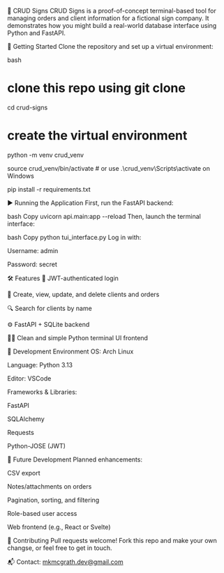 📘 CRUD Signs
CRUD Signs is a proof-of-concept terminal-based tool for managing orders and client information for a fictional sign company. It demonstrates how you might build a real-world database interface using Python and FastAPI.

🚀 Getting Started
Clone the repository and set up a virtual environment:

bash

# clone this repo using git clone

cd crud-signs

# create the virtual environment
python -m venv crud_venv

source crud_venv/bin/activate  # or use .\\crud_venv\\Scripts\\activate on Windows

pip install -r requirements.txt


▶️ Running the Application
First, run the FastAPI backend:

bash
Copy
uvicorn api.main:app --reload
Then, launch the terminal interface:

bash
Copy
python tui_interface.py
Log in with:

Username: admin

Password: secret

🛠️ Features
🔐 JWT-authenticated login

🧾 Create, view, update, and delete clients and orders

🔍 Search for clients by name

⚙️ FastAPI + SQLite backend

🧑‍💻 Clean and simple Python terminal UI frontend

🧱 Development Environment
OS: Arch Linux

Language: Python 3.13

Editor: VSCode

Frameworks & Libraries:

FastAPI

SQLAlchemy

Requests

Python-JOSE (JWT)

🔮 Future Development
Planned enhancements:

CSV export

Notes/attachments on orders

Pagination, sorting, and filtering

Role-based user access

Web frontend (e.g., React or Svelte)

🤝 Contributing
Pull requests welcome! Fork this repo and make your own changse, or feel free to get in touch.

📬 Contact: mkmcgrath.dev@gmail.com


